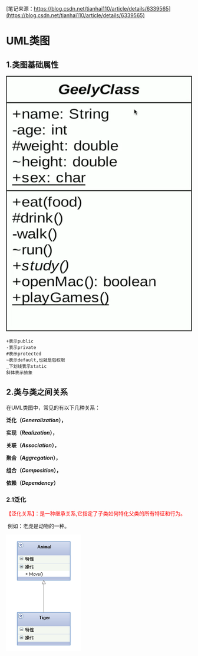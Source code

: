 [笔记来源：https://blog.csdn.net/tianhai110/article/details/6339565](https://blog.csdn.net/tianhai110/article/details/6339565)

# UML类图

## 1.类图基础属性

![image-20220221155715102](UML类图.assets/image-20220221155715102.png)

```
+表示public
-表示private  
#表示protected 
~表示default,也就是包权限  
_下划线表示static  
斜体表示抽象
```

## 2.类与类之间关系

在UML类图中，常见的有以下几种关系：

**泛化（*Generalization*），**

**实现（*Realization*），**

**关联（*Association*），**

**聚合（*Aggregation*），**

**组合（*Composition*），**

**依赖（*Dependency*）**

### 2.1泛化

<font color='red'>【泛化关系】：是一种继承关系,它指定了子类如何特化父类的所有特征和行为。</font>

​	例如：老虎是动物的一种。

![image-20220221161728370](UML类图.assets/image-20220221161728370.png)